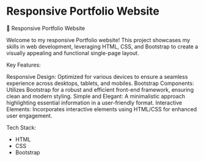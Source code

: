 # Responsive Portfolio Website

🌟 Responsive Portfolio Website

Welcome to my responsive Portfolio website! This project showcases my skills in web development, leveraging HTML, CSS, and Bootstrap to create a visually appealing and functional single-page layout.

Key Features:

Responsive Design: Optimized for various devices to ensure a seamless experience across desktops, tablets, and mobiles.
Bootstrap Components: Utilizes Bootstrap for a robust and efficient front-end framework, ensuring clean and modern styling.
Simple and Elegant: A minimalistic approach highlighting essential information in a user-friendly format.
Interactive Elements: Incorporates interactive elements using HTML/CSS for enhanced user engagement.


Tech Stack:
- HTML
- CSS
- Bootstrap
